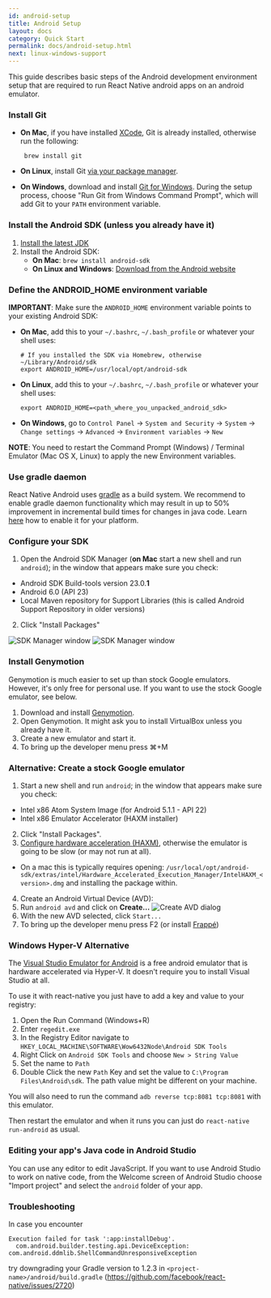 ```yaml
---
id: android-setup
title: Android Setup
layout: docs
category: Quick Start
permalink: docs/android-setup.html
next: linux-windows-support
---
```


This guide describes basic steps of the Android development environment setup that are required to run React Native android apps on an android emulator.

### Install Git

  - **On Mac**, if you have installed [XCode](https://developer.apple.com/xcode/), Git is already installed, otherwise run the following:

         brew install git

  - **On Linux**, install Git [via your package manager](https://git-scm.com/download/linux).

  - **On Windows**, download and install [Git for Windows](https://git-for-windows.github.io/). During the setup process, choose "Run Git from Windows Command Prompt", which will add Git to your `PATH` environment variable.

### Install the Android SDK (unless you already have it)

1. [Install the latest JDK](http://www.oracle.com/technetwork/java/javase/downloads/jdk8-downloads-2133151.html)
2. Install the Android SDK:
     - **On Mac**: `brew install android-sdk`
     - **On Linux and Windows**: [Download from the Android website](https://developer.android.com/sdk/installing/index.html)

### Define the ANDROID_HOME environment variable

__IMPORTANT__: Make sure the `ANDROID_HOME` environment variable points to your existing Android SDK:

  - **On Mac**, add this to your `~/.bashrc`, `~/.bash_profile` or whatever your shell uses:

        # If you installed the SDK via Homebrew, otherwise ~/Library/Android/sdk
        export ANDROID_HOME=/usr/local/opt/android-sdk
  - **On Linux**, add this to your `~/.bashrc`, `~/.bash_profile` or whatever your shell uses:

        export ANDROID_HOME=<path_where_you_unpacked_android_sdk>

  - **On Windows**, go to `Control Panel` -> `System and Security` -> `System` -> `Change settings` -> `Advanced` -> `Environment variables` -> `New`

__NOTE__: You need to restart the Command Prompt (Windows) / Terminal Emulator (Mac OS X, Linux) to apply the new Environment variables.


### Use gradle daemon

React Native Android uses [gradle](https://docs.gradle.org) as a build system. We recommend to enable gradle daemon functionality which may result in up to 50% improvement in incremental build times for changes in java code. Learn [here](https://docs.gradle.org/2.9/userguide/gradle_daemon.html) how to enable it for your platform.

### Configure your SDK

1. Open the Android SDK Manager (**on Mac** start a new shell and run `android`); in the window that appears make sure you check:
  * Android SDK Build-tools version 23.0.**1**
  * Android 6.0 (API 23)
  * Local Maven repository for Support Libraries (this is called Android Support Repository in older versions)
2. Click "Install Packages"

![SDK Manager window](img/AndroidSDK1.png) ![SDK Manager window](img/AndroidSDK2.png)

### Install Genymotion

Genymotion is much easier to set up than stock Google emulators. However, it's only free for personal use. If you want to use the stock Google emulator, see below.

1. Download and install [Genymotion](https://www.genymotion.com/).
2. Open Genymotion. It might ask you to install VirtualBox unless you already have it.
3. Create a new emulator and start it.
4. To bring up the developer menu press ⌘+M

### Alternative: Create a stock Google emulator

1. Start a new shell and run `android`; in the window that appears make sure you check:
  * Intel x86 Atom System Image (for Android 5.1.1 - API 22)
  * Intel x86 Emulator Accelerator (HAXM installer)
2. Click "Install Packages".
3. [Configure hardware acceleration (HAXM)](http://developer.android.com/tools/devices/emulator.html#vm-mac), otherwise the emulator is going to be slow (or may not run at all).
  * On a mac this is typically requires opening: `/usr/local/opt/android-sdk/extras/intel/Hardware_Accelerated_Execution_Manager/IntelHAXM_<version>.dmg` and installing the package within.
4. Create an Android Virtual Device (AVD):
  1. Run `android avd` and click on **Create...**
  ![Create AVD dialog](img/CreateAVD.png)
  2. With the new AVD selected, click `Start...`
5. To bring up the developer menu press F2 (or install [Frappé](http://getfrappe.com))

### Windows Hyper-V Alternative

The [Visual Studio Emulator for Android](https://www.visualstudio.com/en-us/features/msft-android-emulator-vs.aspx) is a free android emulator that is hardware accelerated via Hyper-V. It doesn't require you to install Visual Studio at all.

To use it with react-native you just have to add a key and value to your registry:

1. Open the Run Command (Windows+R)
2. Enter `regedit.exe`
3. In the Registry Editor navigate to `HKEY_LOCAL_MACHINE\SOFTWARE\Wow6432Node\Android SDK Tools`
4. Right Click on `Android SDK Tools` and choose `New > String Value`
5. Set the name to `Path`
6. Double Click the new `Path` Key and set the value to `C:\Program Files\Android\sdk`. The path value might be different on your machine.

You will also need to run the command `adb reverse tcp:8081 tcp:8081` with this emulator.

Then restart the emulator and when it runs you can just do `react-native run-android` as usual.

### Editing your app's Java code in Android Studio

You can use any editor to edit JavaScript. If you want to use Android Studio to work on native code, from the Welcome screen of Android Studio choose "Import project" and select the `android` folder of your app.

### Troubleshooting

In case you encounter

```
Execution failed for task ':app:installDebug'.
  com.android.builder.testing.api.DeviceException: com.android.ddmlib.ShellCommandUnresponsiveException
```

try downgrading your Gradle version to 1.2.3 in `<project-name>/android/build.gradle` (https://github.com/facebook/react-native/issues/2720)
